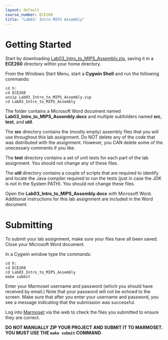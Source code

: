 ```yaml
---
layout: default
course_number: ECE260
title: "Lab03: Intro MIPS Assembly"
---
```


Getting Started
===============

Start by downloading [Lab03_Intro_to_MIPS_Assembly.zip](Lab03_Intro_to_MIPS_Assembly.zip), saving it in a **ECE260** directory within your home directory.

From the Windows Start Menu, start a **Cygwin Shell** and run the following commands:

    cd h:
    cd ECE260
    unzip Lab03_Intro_to_MIPS_Assembly.zip
    cd Lab03_Intro_to_MIPS_Assembly


The folder contains a Microsoft Word document named **Lab03_Intro_to_MIPS_Assembly.docx**
and multiple subfolders named **src**, **test**, and **util**.

The **src** directory contains the (mostly empty) assembly files that you will use throughout this lab assignment.
Do NOT delete any of the code that was distributed with the assignment.
However, you CAN delete some of the unecessary comments if you like.

The **test** directory contains a set of unit tests for each part of the lab assignment. 
You should not change any of these files.

The **util** directory contains a couple of scripts that are required to identify and locate the Java compiler required 
to run the tests (just in case the JDK is not in the System PATH). You should not change these files.
  
Open the **Lab03_Intro_to_MIPS_Assembly.docx** with Microsoft Word.  Additional instructions for this lab assignment are 
included in the Word document.



Submitting
==========

To submit your lab assignment, make sure your files have all been saved.
Close your Microsoft Word document.

In a Cygwin window type the commands:

    cd h:
    cd ECE260
    cd Lab03_Intro_to_MIPS_Assembly
    make submit

Enter your Marmoset username and password (which you should have received by email.) 
Note that your password will not be echoed to the screen. 
Make sure that after you enter your username and password, you see a message indicating that the submission was successful.

Log into [Marmoset](https://cs.ycp.edu/marmoset/login) via the web to check the files you submitted to ensure they are correct.

**DO NOT MANUALLY ZIP YOUR PROJECT AND SUBMIT IT TO MARMOSET.  
YOU MUST USE THE ```make submit``` COMMAND**.